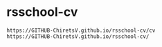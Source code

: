 # rsschool-cv

    https://GITHUB-ChiretsV.github.io/rsschool-cv/cv
    https://GITHUB-ChiretsV.github.io/rsschool-cv/
